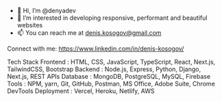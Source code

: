 - 👋 Hi, I’m @denyadev
- 👀 I’m interested in developing responsive, performant and beautiful websites
- 📫 You can reach me at denis.kosogov@gmail.com

Connect with me:
https://www.linkedin.com/in/denis-kosogov/

Tech Stack
Frontend	  :	HTML, CSS, JavaScript, TypeScript, React, Next.js, TailwindCSS, Bootstrap
Backend	    :	Node.js, Express, Python, Django, Next.js, REST APIs
Database	  :	MongoDB, PostgreSQL, MySQL, Firebase
Tools	      :	NPM, yarn, Git, GitHub, Postman, MS Office, Adobe Suite, Chrome DevTools
Deployment	:	Vercel, Heroku, Netlify, AWS

<!---
denyadev/denyadev is a ✨ special ✨ repository because its `README.md` (this file) appears on your GitHub profile.
You can click the Preview link to take a look at your changes.
--->
